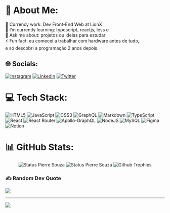 # 💫 About Me:
🔭 Currency work: Dev Front-End Web at LionX<br>🌱 I’m currently learning: typescript, reactjs, less e <br>💬 Ask me about: projetos ou ideias para estudar<br>⚡ Fun fact: eu comecei a trabalhar com hardware antes de tudo,<br> e só descobri a programação 2 anos depois.


## 🌐 Socials:
[![Instagram](https://img.shields.io/badge/Instagram-%23E4405F.svg?logo=Instagram&logoColor=white)](https://instagram.com/pierre.souz) [![LinkedIn](https://img.shields.io/badge/LinkedIn-%230077B5.svg?logo=linkedin&logoColor=white)](https://linkedin.com/in/https://www.linkedin.com/in/pierre-souza/) [![Twitter](https://img.shields.io/badge/Twitter-%231DA1F2.svg?logo=Twitter&logoColor=white)](https://twitter.com/@s3pierre) 

# 💻 Tech Stack:
![HTML5](https://img.shields.io/badge/html5-%23E34F26.svg?style=for-the-badge&logo=html5&logoColor=white) ![JavaScript](https://img.shields.io/badge/javascript-%23323330.svg?style=for-the-badge&logo=javascript&logoColor=%23F7DF1E) ![CSS3](https://img.shields.io/badge/css3-%231572B6.svg?style=for-the-badge&logo=css3&logoColor=white) ![GraphQL](https://img.shields.io/badge/-GraphQL-E10098?style=for-the-badge&logo=graphql&logoColor=white) ![Markdown](https://img.shields.io/badge/markdown-%23000000.svg?style=for-the-badge&logo=markdown&logoColor=white) ![TypeScript](https://img.shields.io/badge/typescript-%23007ACC.svg?style=for-the-badge&logo=typescript&logoColor=white) ![React](https://img.shields.io/badge/react-%2320232a.svg?style=for-the-badge&logo=react&logoColor=%2361DAFB) ![React Router](https://img.shields.io/badge/React_Router-CA4245?style=for-the-badge&logo=react-router&logoColor=white) ![Apollo-GraphQL](https://img.shields.io/badge/-ApolloGraphQL-311C87?style=for-the-badge&logo=apollo-graphql) ![NodeJS](https://img.shields.io/badge/node.js-6DA55F?style=for-the-badge&logo=node.js&logoColor=white) ![MySQL](https://img.shields.io/badge/mysql-%2300f.svg?style=for-the-badge&logo=mysql&logoColor=white) 	![Figma](https://img.shields.io/badge/figma-%23F24E1E.svg?style=for-the-badge&logo=figma&logoColor=white) ![Notion](https://img.shields.io/badge/Notion-%23000000.svg?style=for-the-badge&logo=notion&logoColor=white)
# 📊 GitHub Stats:

<div align = "center">
 
![Status Pierre Souza](https://github-readme-stats.vercel.app/api?username=pierresouza&show_icons=true&theme=dracula) 
![Status Pierre Souza](https://github-readme-stats.vercel.app/api/top-langs/?username=pierresouza&layout=compact&langs_count=7&theme=dracula) 
![Github Trophies](https://github-profile-trophy.vercel.app/?username=pierresouza&theme=dracula&column=6&row=1&margin-w=10)
 
</div>

### ✍️ Random Dev Quote
![](https://quotes-github-readme.vercel.app/api?type=vetical&theme=radical)

---
[![](https://visitcount.itsvg.in/api?id=pierresouza&icon=1&color=6)](https://visitcount.itsvg.in)

<!-- Proudly created with GPRM ( https://gprm.itsvg.in ) -->
